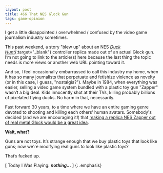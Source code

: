 ```yaml
---
layout: post
title: 466 That NES Glock Gun
tags: game-opinion
---
```

I get a little disappointed / overwhelmed / confused by the video game journalism industry sometimes.

This past weekend, a story "blew up" about an NES [*Duck Hunt*](https://en.wikipedia.org/wiki/Duck_Hunt){:target="_blank"} controller replica made out of an actual Glock gun.  I’m not going to link to the article(s) here because the last thing the topic needs is more views or another web URL pointing toward it.

And so, I feel occasionally embarrassed to call this industry my home, when it has so many journalists that perpetuate and fetishize violence as novelty (or in this case, I guess, "nostalgia?"). Maybe in 1984, when everything was easier, selling a video game system bundled with a plastic toy gun "Zapper" wasn’t a big deal. Kids innocently shot at their TVs, killing probably billions of pixelated flying ducks.  No harm in that, necessarily.

Fast forward 30 years, to a time where we have an entire gaming genre devoted to shooting and killing each others’ human avatars. Somebody's decided (and we are encouraging it!) that <u>making a replica NES Zapper out of real metal Glock would be a great idea</u>.

**Wait, what?**

Guns are not toys.  It’s strange enough that we buy plastic toys that look like guns; now we're modifying real guns to look like plastic toys?

That’s fucked up.

[ Today I Was Playing: ***nothing...*** ]
{: .emphasis}